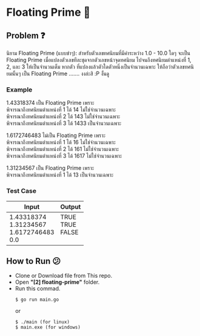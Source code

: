 # Floating Prime :stars:

## Problem :question:
นิยาม Floating Prime (แบบขําๆ): สําหรับตัวเลขทศนิยมที่มีค่าระหว่าง 1.0 - 10.0 ใดๆ จะเป็น Floating Prime
เมื่อแปลงตัวเลขทีละชุดจากตัวเลขหน้าจุดทศนิยม ไปจนถึงทศนิยมตําแหน่งที่ 1, 2, และ 3 ให้เป็นจํานวนเต็ม หากตัว
ที่แปลงแล้วตัวใดตัวหนึ่งเป็นจํานวนเฉพาะ ให้ถือว่าตัวเลขทศนิยมนั้นๆ เป็น Floating Prime ....... งงล่ะสิ :P งั้นดู

### Example

1.43318374 เป็น Floating Prime เพราะ <br>
พิจารณาถึงทศนิยมตําแหน่งที่ 1 ได้ 14 ไม่ใช่จํานวนเฉพาะ<br>
พิจารณาถึงทศนิยมตําแหน่งที่ 2 ได้ 143 ไม่ใช่จํานวนเฉพาะ<br>
พิจารณาถึงทศนิยมตําแหน่งที่ 3 ได้ 1433 เป็นจํานวนเฉพาะ<br>

1.6172746483 ไม่เป็น Floating Prime เพราะ<br>
พิจารณาถึงทศนิยมตําแหน่งที่ 1 ได้ 16 ไม่ใช่จํานวนเฉพาะ<br>
พิจารณาถึงทศนิยมตําแหน่งที่ 2 ได้ 161 ไม่ใช่จํานวนเฉพาะ<br>
พิจารณาถึงทศนิยมตําแหน่งที่ 3 ได้ 1617 ไม่ใช่จํานวนเฉพาะ<br>

1.31234567 เป็น Floating Prime เพราะ<br>
พิจารณาถึงทศนิยมตําแหน่งที่ 1 ได้ 13 เป็นจํานวนเฉพาะ<br>

### Test Case
| Input        | Output |
|--------------|--------|
| 1.43318374 <br> 1.31234567 <br> 1.6172746483 <br> 0.0  | TRUE <br> TRUE <br> FALSE <br> <br> |
   
## How to Run :confused:
- Clone or Download file from This repo.
- Open **"[2] floating-prime"** folder.
- Run this commad.
    ```
    $ go run main.go
    ```
    or
    ```
    $ ./main (for linux)
    $ main.exe (for windows)
    ```
